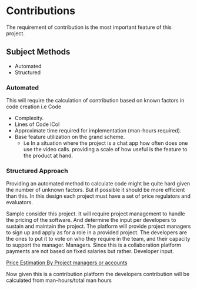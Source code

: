 # Contributions
The requirement of contribution is the most important feature of this project. 

## Subject Methods
- Automated 
- Structured

### Automated
This will require the calculation of contribution 
based on known factors in code creation
i.e Code
- Complexity. 
- Lines of Code lCol
- Approximate time required for implementation (man-hours required).
- Base feature utilization on the grand scheme. 
    - i.e In a situation where the project is a chat app how often does one use the video calls. 
      providing a scale of how useful is the feature to the product at hand. 
      
### Structured Approach
Providing an automated method to calculate code might be quite hard given the number of unknown factors. 
But if possible it should be more efficient than this. 
In this design each project must have a set of price regulators and evaluators.

Sample consider this project. 
It will require project management to handle the pricing of the software. 
And determine the input per developers to sustain and maintain the project. 
The platform will provide project managers to sign up and apply as for a role in a provided project. 
The developers are the ones to put it to vote on who they require in the team, and their capacity to support the manager. 
Managers. Since this is a collaboration platform payments are not based on fixed salaries but rather. 
Developer input. 

[Price Estimation By Project managers or accounts](https://www.toptal.com/product-managers/product-management/software-pricing-strategy-and-architecture)

Now given this is a contribution platform the developers contribution will be calculated from 
man-hours/total man hours 





